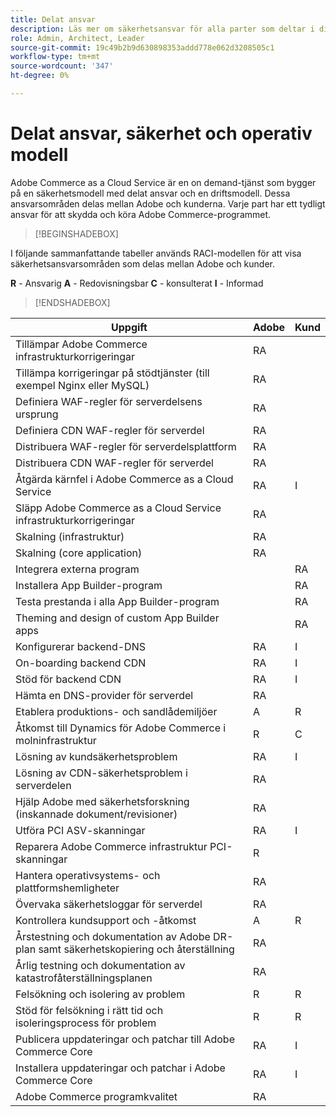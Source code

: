 ```yaml
---
title: Delat ansvar
description: Läs mer om säkerhetsansvar för alla parter som deltar i ditt Adobe Commerce as a Cloud Service-projekt.
role: Admin, Architect, Leader
source-git-commit: 19c49b2b9d630898353addd778e062d3208505c1
workflow-type: tm+mt
source-wordcount: '347'
ht-degree: 0%

---
```



# Delat ansvar, säkerhet och operativ modell

Adobe Commerce as a Cloud Service är en on demand-tjänst som bygger på en säkerhetsmodell med delat ansvar och en driftsmodell. Dessa ansvarsområden delas mellan Adobe och kunderna. Varje part har ett tydligt ansvar för att skydda och köra Adobe Commerce-programmet.

>[!BEGINSHADEBOX]

I följande sammanfattande tabeller används RACI-modellen för att visa säkerhetsansvarsområden som delas mellan Adobe och kunder.

**R** - Ansvarig
**A** - Redovisningsbar
**C** - konsulterat
**I** - Informad

>[!ENDSHADEBOX]

| Uppgift | Adobe | Kund |
| --- | --- | --- |
| Tillämpar Adobe Commerce infrastrukturkorrigeringar | RA | |
| Tillämpa korrigeringar på stödtjänster (till exempel Nginx eller MySQL) | RA | |
| Definiera WAF-regler för serverdelsens ursprung | RA | |
| Definiera CDN WAF-regler för serverdel | RA | |
| Distribuera WAF-regler för serverdelsplattform | RA | |
| Distribuera CDN WAF-regler för serverdel | RA | |
| Åtgärda kärnfel i Adobe Commerce as a Cloud Service | RA | I |
| Släpp Adobe Commerce as a Cloud Service infrastrukturkorrigeringar | RA | |
| Skalning (infrastruktur) | RA | |
| Skalning (core application) | RA | |
| Integrera externa program | | RA |
| Installera App Builder-program | | RA |
| Testa prestanda i alla App Builder-program | | RA |
| Theming and design of custom App Builder apps | | RA |
| Konfigurerar backend-DNS | RA | I |
| On-boarding backend CDN | RA | I |
| Stöd för backend CDN | RA | I |
| Hämta en DNS-provider för serverdel | RA | |
| Etablera produktions- och sandlådemiljöer | A | R |
| Åtkomst till Dynamics för Adobe Commerce i molninfrastruktur | R | C |
| Lösning av kundsäkerhetsproblem | RA | I |
| Lösning av CDN-säkerhetsproblem i serverdelen | RA | |
| Hjälp Adobe med säkerhetsforskning (inskannade dokument/revisioner) | RA | |
| Utföra PCI ASV-skanningar | RA | I |
| Reparera Adobe Commerce infrastruktur PCI-skanningar | R | |
| Hantera operativsystems- och plattformshemligheter | RA | |
| Övervaka säkerhetsloggar för serverdel | RA | |
| Kontrollera kundsupport och -åtkomst | A | R |
| Årstestning och dokumentation av Adobe DR-plan samt säkerhetskopiering och återställning | RA | |
| Årlig testning och dokumentation av katastrofåterställningsplanen | RA | |
| Felsökning och isolering av problem | R | R |
| Stöd för felsökning i rätt tid och isoleringsprocess för problem | R | R |
| Publicera uppdateringar och patchar till Adobe Commerce Core | RA | I |
| Installera uppdateringar och patchar i Adobe Commerce Core | RA | I |
| Adobe Commerce programkvalitet | RA | |
